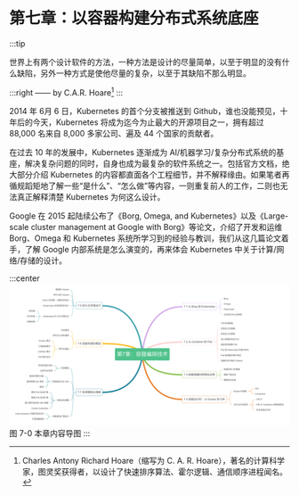# 第七章：以容器构建分布式系统底座

:::tip <a/>

世界上有两个设计软件的方法，一种方法是设计的尽量简单，以至于明显的没有什么缺陷，另外一种方式是使他尽量的复杂，以至于其缺陷不那么明显。

:::right
—— by C.A.R. Hoare[^1]
:::

2014 年 6月 6 日，Kubernetes 的首个分支被推送到 Github，谁也没能预见，十年后的今天，Kubernetes 将成为迄今为止最大的开源项目之一，拥有超过 88,000 名来自 8,000 多家公司、遍及 44 个国家的贡献者。

在过去 10 年的发展中，Kubernetes 逐渐成为 AI/机器学习/复杂分布式系统的基座，解决复杂问题的同时，自身也成为最复杂的软件系统之一。包括官方文档，绝大部分介绍 Kubernetes 的内容都直面各个工程细节，并不解释缘由。如果笔者再循规蹈矩地了解一些“是什么”、“怎么做”等内容，一则重复前人的工作，二则也无法真正解释清楚 Kubernetes 为何这么设计。

Google 在 2015 起陆续公布了《Borg, Omega, and Kubernetes》以及《Large-scale cluster management at Google with Borg》等论文，介绍了开发和运维 Borg、Omega 和 Kubernetes 系统所学习到的经验与教训，我们从这几篇论文着手，了解 Google 内部系统是怎么演变的，再来体会 Kubernetes 中关于计算/网络/存储的设计。

:::center
  ![](../assets/container-summary.png)<br/>
  图 7-0 本章内容导图
:::

[^1]: Charles Antony Richard Hoare（缩写为 C. A. R. Hoare），著名的计算科学家，图灵奖获得者，以设计了快速排序算法、霍尔逻辑、通信顺序进程闻名。